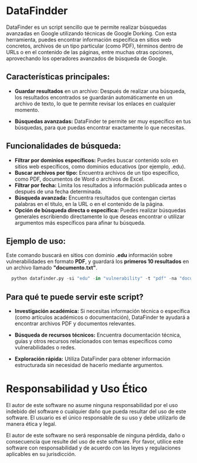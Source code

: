 # DataFindder

DataFinder es un script sencillo que te permite realizar búsquedas avanzadas en Google 
utilizando técnicas de Google Dorking. Con esta herramienta, puedes encontrar información específica en sitios web concretos,
archivos de un tipo particular (como PDF), términos dentro de URLs o en el contenido de las páginas, 
entre muchas otras opciones, aprovechando los operadores avanzados de búsqueda de Google.



## Características principales:
- **Guardar resultados** en un archivo: Después de realizar una búsqueda, los resultados encontrados se guardarán automáticamente en un archivo de texto, lo que te permite revisar los enlaces en cualquier momento.

- **Búsquedas avanzadas:** DataFinder te permite ser muy específico en tus búsquedas, para que puedas encontrar exactamente lo que necesitas.

## Funcionalidades de búsqueda:
- **Filtrar por dominios específicos:** Puedes buscar contenido solo en sitios web específicos, como dominios educativos (por ejemplo, .edu).
- **Buscar archivos por tipo:** Encuentra archivos de un tipo específico, como PDF, documentos de Word o archivos de Excel.
- **Filtrar por fecha:** Limita los resultados a información publicada antes o después de una fecha determinada.
- **Búsqueda avanzada:** Encuentra resultados que contengan ciertas palabras en el título, en la URL o en el contenido de la página.
- **Opción de búsqueda directa o específica:** Puedes realizar búsquedas generales escribiendo directamente lo que deseas encontrar o utilizar argumentos más específicos para afinar tu búsqueda.


## Ejemplo de uso:
Este comando buscará en sitios con dominio **.edu** información sobre vulnerabilidades en formato **PDF**, y guardará los **primeros 10 resultados** en un archivo llamado **"documento.txt"**.


```python
  python datafinder.py -si "edu" -in "vulnerability" -t "pdf" -na "documento" --nu "10"
```

## Para qué te puede servir este script?
- **Investigación académica:** Si necesitas información técnica o específica (como artículos académicos o documentación), DataFinder te ayudará a encontrar archivos PDF y documentos relevantes.

- **Búsqueda de recursos técnicos:** Encuentra documentación técnica, guías y otros recursos relacionados con temas específicos como vulnerabilidades o redes.

- **Exploración rápida:** Utiliza DataFinder para obtener información estructurada sin necesidad de hacerlo mediante argumentos.




# Responsabilidad y Uso Ético
El autor de este software no asume ninguna responsabilidad por el uso indebido del 
software o cualquier daño que pueda resultar del uso de este software. El usuario es el único 
responsable de su uso y debe utilizarlo de manera ética y legal.

El autor de este software no será responsable de ninguna pérdida, daño o consecuencia que resulte del uso de este software.
Por favor, utilice este software con responsabilidad y de acuerdo con las leyes y regulaciones aplicables en su jurisdicción.

